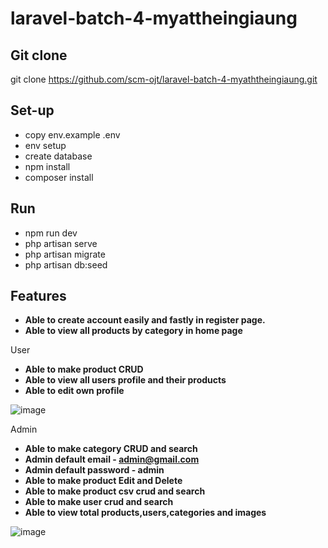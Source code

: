 # laravel-batch-4-myattheingiaung

## Git clone

git clone https://github.com/scm-ojt/laravel-batch-4-myaththeingiaung.git

## Set-up

- copy env.example .env
- env setup
- create database 
- npm install
- composer install

## Run

- npm run dev
- php artisan serve
- php artisan migrate
- php artisan db:seed

## Features

- **Able to create account easily and fastly in register page.**
- **Able to view all products by category in home page**

User 

- **Able to make product CRUD**
- **Able to view all users profile and their products**
- **Able to edit own profile**

![image](https://user-images.githubusercontent.com/114456411/198938703-d39914d6-4dd8-4664-8987-673d0a9c2d21.png)

Admin

- **Able to make category CRUD and search**
- **Admin default email - admin@gmail.com**
- **Admin default password - admin**
- **Able to make product Edit and Delete**
- **Able to make product csv crud and search**
- **Able to make user crud and search**
- **Able to view total products,users,categories and images**

![image](https://user-images.githubusercontent.com/114456411/198938051-4c17d56f-1a04-4507-8dd2-bd7b2828dd8b.png)


